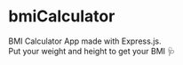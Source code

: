 # bmiCalculator
BMI Calculator App made with Express.js.<br>
Put your weight and height to get your BMI 🩺
